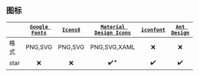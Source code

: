 ## 图标
|  | [`Google Fonts`](https://material.io/icons/) | [`Icons8`](http://icons8.com/material-icons/) | [`Material Design Icons`](https://materialdesignicons.com) | [`iconfont`](https://www.iconfont.cn/) | [`Ant Design`](https://ant.design/components/icon/) | [`Icomoon`](https://icomoon.io/) |
|---|:---:|:---:|:---:|:---:|:---:|:---:|
| 格式 | PNG,SVG | PNG,SVG | PNG,SVG,XAML | :x:                      | :x:                | :heavy_check_mark:\*\* |
| star | :x:                 | :x:                | :heavy_check_mark:\* | :heavy_check_mark:       | :heavy_check_mark: | :heavy_check_mark:     |
